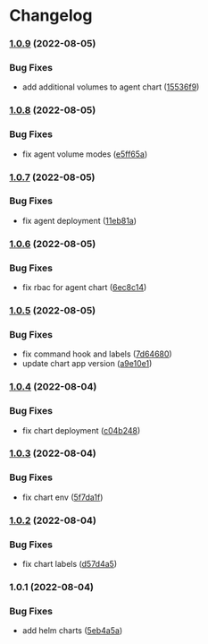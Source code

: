 # Changelog


### [1.0.9](https://github.com/muhlba91/kubernetes-buildkite-plugin/compare/chart/agent/v1.0.8...chart/agent/v1.0.9) (2022-08-05)


### Bug Fixes

* add additional volumes to agent chart ([15536f9](https://github.com/muhlba91/kubernetes-buildkite-plugin/commit/15536f900f8a925a72618adad4c1903e0def10e4))

### [1.0.8](https://github.com/muhlba91/kubernetes-buildkite-plugin/compare/chart/agent/v1.0.7...chart/agent/v1.0.8) (2022-08-05)


### Bug Fixes

* fix agent volume modes ([e5ff65a](https://github.com/muhlba91/kubernetes-buildkite-plugin/commit/e5ff65a45840b8e982b4ca768227562050bc5bc3))

### [1.0.7](https://github.com/muhlba91/kubernetes-buildkite-plugin/compare/chart/agent/v1.0.6...chart/agent/v1.0.7) (2022-08-05)


### Bug Fixes

* fix agent deployment ([11eb81a](https://github.com/muhlba91/kubernetes-buildkite-plugin/commit/11eb81a5eac9c8a2774d813ffee0e6d1ec522a68))

### [1.0.6](https://github.com/muhlba91/kubernetes-buildkite-plugin/compare/chart/agent/v1.0.5...chart/agent/v1.0.6) (2022-08-05)


### Bug Fixes

* fix rbac for agent chart ([6ec8c14](https://github.com/muhlba91/kubernetes-buildkite-plugin/commit/6ec8c144629257455564dc283bff3c32c7b831ac))

### [1.0.5](https://github.com/muhlba91/kubernetes-buildkite-plugin/compare/chart/agent/v1.0.4...chart/agent/v1.0.5) (2022-08-05)


### Bug Fixes

* fix command hook and labels ([7d64680](https://github.com/muhlba91/kubernetes-buildkite-plugin/commit/7d646803a0d8e6f6d885b03d51c872a332e76546))
* update chart app version ([a9e10e1](https://github.com/muhlba91/kubernetes-buildkite-plugin/commit/a9e10e1687e17f87509a319eacef6b4f785217ca))

### [1.0.4](https://github.com/muhlba91/buildkite-plugin-kubernetes/compare/chart/agent/v1.0.3...chart/agent/v1.0.4) (2022-08-04)


### Bug Fixes

* fix chart deployment ([c04b248](https://github.com/muhlba91/buildkite-plugin-kubernetes/commit/c04b2485be88ab27e82d4a07d3d08ce0b1e19712))

### [1.0.3](https://github.com/muhlba91/buildkite-plugin-kubernetes/compare/chart/agent/v1.0.2...chart/agent/v1.0.3) (2022-08-04)


### Bug Fixes

* fix chart env ([5f7da1f](https://github.com/muhlba91/buildkite-plugin-kubernetes/commit/5f7da1f8f6f5e1551026f0a52ee765ce61d48545))

### [1.0.2](https://github.com/muhlba91/buildkite-plugin-kubernetes/compare/chart/agent/v1.0.1...chart/agent/v1.0.2) (2022-08-04)


### Bug Fixes

* fix chart labels ([d57d4a5](https://github.com/muhlba91/buildkite-plugin-kubernetes/commit/d57d4a535e4dcdb4e3cad97687b7778f02035a13))

### 1.0.1 (2022-08-04)


### Bug Fixes

* add helm charts ([5eb4a5a](https://github.com/muhlba91/buildkite-plugin-kubernetes/commit/5eb4a5a9c49197274ca545d10dd9b2e4959046e7))

